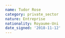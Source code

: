 ```yaml
---
name: Tudor Rose
category: private_sector
nature: Entreprise
nationality: Royaume-Uni
date_signed: '2018-11-12'
---
```

    